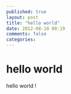 ```yaml
---
published: true
layout: post
title: "hello world"
date: 2012-08-10 00:19
comments: false
categories: 
---
```

hello world
===========

hello world !

